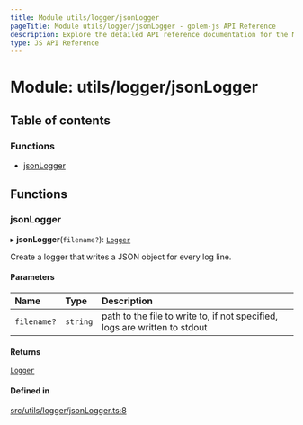 ```yaml
---
title: Module utils/logger/jsonLogger
pageTitle: Module utils/logger/jsonLogger - golem-js API Reference
description: Explore the detailed API reference documentation for the Module utils/logger/jsonLogger within the golem-js SDK for the Golem Network.
type: JS API Reference
---
```

# Module: utils/logger/jsonLogger

## Table of contents

### Functions

- [jsonLogger](utils_logger_jsonLogger#jsonlogger)

## Functions

### jsonLogger

▸ **jsonLogger**(`filename?`): [`Logger`](../interfaces/utils_logger_logger.Logger)

Create a logger that writes a JSON object for every log line.

#### Parameters

| Name | Type | Description |
| :------ | :------ | :------ |
| `filename?` | `string` | path to the file to write to, if not specified, logs are written to stdout |

#### Returns

[`Logger`](../interfaces/utils_logger_logger.Logger)

#### Defined in

[src/utils/logger/jsonLogger.ts:8](https://github.com/golemfactory/golem-js/blob/8487362/src/utils/logger/jsonLogger.ts#L8)
